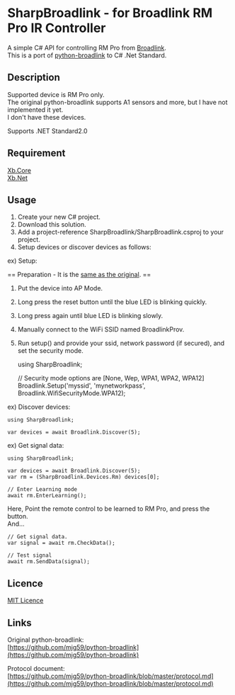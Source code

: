 SharpBroadlink - for Broadlink RM Pro IR Controller
====

A simple C# API for controlling RM Pro from [Broadlink](http://www.ibroadlink.com/rm/).  
This is a port of [python-broadlink](https://github.com/mjg59/python-broadlink) to C# .Net Standard.  

## Description

Supported device is RM Pro only.  
The original python-broadlink supports A1 sensors and more, but I have not implemented it yet.  
I don't have these devices.  

Supports .NET Standard2.0

## Requirement
[Xb.Core](https://www.nuget.org/packages/Xb.Core/)  
[Xb.Net](https://github.com/ume05rw/Xb.Net/)  

## Usage
1. Create your new C# project.
2. Download this solution.
3. Add a project-reference SharpBroadlink/SharpBroadlink.csproj to your project.
4. Setup devices or discover devices as follows:


ex) Setup:  

== Preparation - It is the [same as the original](https://github.com/mjg59/python-broadlink). ==  
1. Put the device into AP Mode.  
2. Long press the reset button until the blue LED is blinking quickly.  
3. Long press again until blue LED is blinking slowly.  
4. Manually connect to the WiFi SSID named BroadlinkProv.  
5. Run setup() and provide your ssid, network password (if secured), and set the security mode.    


    using SharpBroadlink;
     
    // Security mode options are [None, Wep, WPA1, WPA2, WPA12]    
    Broadlink.Setup('myssid', 'mynetworkpass', Broadlink.WifiSecurityMode.WPA12);


ex) Discover devices:  


    using SharpBroadlink;
     
    var devices = await Broadlink.Discover(5);


ex) Get signal data:


    using SharpBroadlink;
     
    var devices = await Broadlink.Discover(5);
    var rm = (SharpBroadlink.Devices.Rm) devices[0];
     
    // Enter Learning mode
    await rm.EnterLearning();


Here, Point the remote control to be learned to RM Pro, and press the button.  
And...  


    // Get signal data.
    var signal = await rm.CheckData();
     
    // Test signal
    await rm.SendData(signal);


## Licence

[MIT Licence](https://github.com/ume05rw/SharpBroadlink/blob/master/LICENSE)

## Links

Original python-broadlink:  
[https://github.com/mjg59/python-broadlink](https://github.com/mjg59/python-broadlink)  
  
Protocol document:  
[https://github.com/mjg59/python-broadlink/blob/master/protocol.md](https://github.com/mjg59/python-broadlink/blob/master/protocol.md)  
